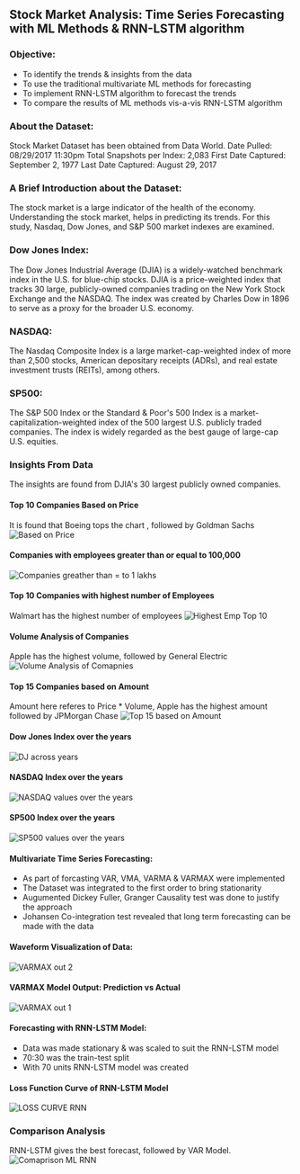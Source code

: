 ## Stock Market Analysis: Time Series Forecasting with ML Methods & RNN-LSTM algorithm

### Objective:
- To identify the trends & insights from the data
- To use the traditional multivariate ML methods for forecasting
- To implement RNN-LSTM algorithm to forecast the trends
- To compare the results of ML methods vis-a-vis RNN-LSTM algorithm

### About the Dataset: 
Stock Market Dataset has been obtained from Data World.
Date Pulled: 08/29/2017 11:30pm
Total Snapshots per Index: 2,083
First Date Captured: September 2, 1977
Last Date Captured: August 29, 2017

### A Brief Introduction about the Dataset:
The stock market is a large indicator of the health of the economy. Understanding the stock market, helps in predicting its trends. For this study, Nasdaq, Dow Jones, and S&P 500 market indexes are examined.

### Dow Jones Index:
The Dow Jones Industrial Average (DJIA) is a widely-watched benchmark index in the U.S. for blue-chip stocks. DJIA is a price-weighted index that tracks 30 large, publicly-owned companies trading on the New York Stock Exchange and the NASDAQ. The index was created by Charles Dow in 1896 to serve as a proxy for the broader U.S. economy.

### NASDAQ:
The Nasdaq Composite Index is a large market-cap-weighted index of more than 2,500 stocks, American depositary receipts (ADRs), and real estate investment trusts (REITs), among others.

### SP500: 
The S&P 500 Index or the Standard & Poor's 500 Index is a market-capitalization-weighted index of the 500 largest U.S. publicly traded companies. The index is widely regarded as the best gauge of large-cap U.S. equities.

### Insights From Data
The insights are found from DJIA's 30 largest publicly owned companies.
#### Top 10 Companies Based on Price
It is found that Boeing tops the chart , followed by Goldman Sachs
![Based on Price](https://user-images.githubusercontent.com/47745543/83325351-50521f80-a289-11ea-80e6-cdd7335ecb4d.JPG)

#### Companies with employees greater than or equal to 100,000
![Companies greather than = to 1 lakhs](https://user-images.githubusercontent.com/47745543/83325367-695ad080-a289-11ea-8d6c-c626a54ff6da.JPG)

#### Top 10 Companies with highest number of Employees
Walmart has the highest number of employees
![Highest Emp Top 10](https://user-images.githubusercontent.com/47745543/83325396-8c858000-a289-11ea-9c28-2dd56ce8f429.JPG)

#### Volume Analysis of Companies
Apple has the highest volume, followed by General Electric 
![Volume Analysis of Comapnies](https://user-images.githubusercontent.com/47745543/83325438-ceaec180-a289-11ea-8eff-079d3b7185a2.JPG)

#### Top 15 Companies based on Amount
Amount here referes to Price * Volume, Apple has the highest amount followed by JPMorgan Chase
![Top 15 based on Amount](https://user-images.githubusercontent.com/47745543/83325426-bc348800-a289-11ea-8329-c56504a6fdd7.JPG)

#### Dow Jones Index over the years 
![DJ across years](https://user-images.githubusercontent.com/47745543/83325383-7b3c7380-a289-11ea-99c3-7932dae46d7a.JPG)

#### NASDAQ Index over the years
![NASDAQ values over the years](https://user-images.githubusercontent.com/47745543/83325405-9b6c3280-a289-11ea-8d38-74e343ad03f7.JPG)

#### SP500 Index over the years
![SP500 values over the years](https://user-images.githubusercontent.com/47745543/83325413-ac1ca880-a289-11ea-8a8b-f916667dced3.JPG)

#### Multivariate Time Series Forecasting:
- As part of forcasting VAR, VMA, VARMA & VARMAX were implemented 
- The Dataset was integrated to the first order to bring stationarity 
- Augumented Dickey Fuller, Granger Causality test was done to justify the approach 
- Johansen Co-integration test revealed that long term forecasting can be made with the data

#### Waveform Visualization of Data:
![VARMAX out 2](https://user-images.githubusercontent.com/47745543/83326390-47fde280-a291-11ea-9933-f16698455b46.JPG)

#### VARMAX Model Output: Prediction vs Actual
![VARMAX out 1](https://user-images.githubusercontent.com/47745543/83326395-53510e00-a291-11ea-80d8-81d524be01cd.JPG)

#### Forecasting with RNN-LSTM Model:
- Data was made stationary & was scaled to suit the RNN-LSTM model
- 70:30 was the train-test split
- With 70 units RNN-LSTM model was created

#### Loss Function Curve of RNN-LSTM Model
![LOSS CURVE RNN](https://user-images.githubusercontent.com/47745543/83326410-7380cd00-a291-11ea-9493-eb71ec31bbe0.JPG)

### Comparison Analysis
RNN-LSTM gives the best forecast, followed by VAR Model.
![Comaprison ML   RNN](https://user-images.githubusercontent.com/47745543/83326424-86939d00-a291-11ea-9458-1f1f1c534e1d.JPG)


